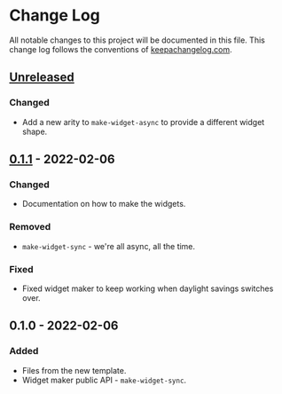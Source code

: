 # Change Log
All notable changes to this project will be documented in this file. This change log follows the conventions of [keepachangelog.com](http://keepachangelog.com/).

## [Unreleased]
### Changed
- Add a new arity to `make-widget-async` to provide a different widget shape.

## [0.1.1] - 2022-02-06
### Changed
- Documentation on how to make the widgets.

### Removed
- `make-widget-sync` - we're all async, all the time.

### Fixed
- Fixed widget maker to keep working when daylight savings switches over.

## 0.1.0 - 2022-02-06
### Added
- Files from the new template.
- Widget maker public API - `make-widget-sync`.

[Unreleased]: https://sourcehost.site/your-name/hh-website/compare/0.1.1...HEAD
[0.1.1]: https://sourcehost.site/your-name/hh-website/compare/0.1.0...0.1.1
